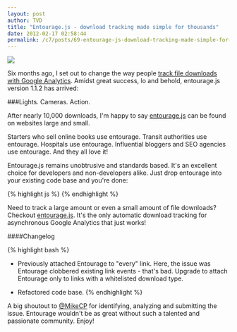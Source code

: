 ```yaml
---
layout: post
author: TVD
title: "Entourage.js - download tracking made simple for thousands"
date: 2012-02-17 02:58:44
permalink: /c7/posts/69-entourage-js-download-tracking-made-simple-for-thousands
---
```


<a href="http://techoctave.com/entourage/"><img src="http://techoctave.com/c7/static/entourage.png"/></a>


Six months ago, I set out to change the way people [track file downloads with Google Analytics][1]. Amidst great success, lo and behold, entourage.js version 1.1.2 has arrived:

###Lights. Cameras. Action.

After nearly 10,000 downloads, I'm happy to say [entourage.js][2] can be found on websites large and small. 

Starters who sell online books use entourage. Transit authorities use entourage. Hospitals use entourage. Influential bloggers and SEO agencies use entourage. And they all love it!

Entourage.js remains unobtrusive and standards based. It's an excellent choice for developers and non-developers alike. Just drop entourage into your existing code base and you're done:

{% highlight js %}
    <script type="text/javascript" src="entourage.js"></script>
{% endhighlight %}


Need to track a large amount or even a small amount of file downloads? Checkout [entourage.js][3]. It's the only automatic download tracking for asynchronous Google Analytics that just works!

####Changelog

{% highlight bash %}
 - Previously attached Entourage to "every" link. Here, the issue was Entourage clobbered existing link events - that's bad. Upgrade to attach Entourage only to links with a whitelisted download type.
 
 - Refactored code base.
{% endhighlight %}


A big shoutout to [@MikeCP][4] for identifying, analyzing and submitting the issue. Entourage wouldn't be as great without such a talented and passionate community. Enjoy!


  [1]: http://techoctave.com/c7/posts/58-entourage-js-automatic-download-tracking-for-asynchronous-google-analytics
  [2]: http://techoctave.com/entourage/
  [3]: http://techoctave.com/entourage/
  [4]: https://twitter.com/#!/MikeCP
